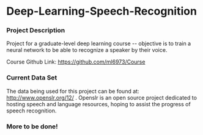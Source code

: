 Deep-Learning-Speech-Recognition
================================

### Project Description ###

Project for a graduate-level deep learning course -- objective is to train a neural network to be able to recognize a speaker by their voice.

Course Github Link: https://github.com/ml6973/Course

### Current Data Set ###

The data being used for this project can be found at: http://www.openslr.org/12/ . Openslr is an open source project dedicated to hosting speech and language resources, hoping to assist the progress of speech recognition.

### More to be done! ###
